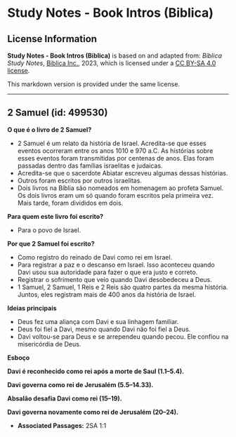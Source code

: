 # Study Notes - Book Intros (Biblica)

## License Information

**Study Notes - Book Intros (Biblica)** is based on and adapted from: _Biblica Study Notes_, [Biblica Inc.](https://www.biblica.com/), 2023, which is licensed under a [CC BY-SA 4.0 license](https://creativecommons.org/licenses/by-sa/4.0/legalcode.en).

This markdown version is provided under the same license.



--------------------------------

## 2 Samuel (id: 499530)

**O que é o livro de 2 Samuel?**

* 2 Samuel é um relato da história de Israel. Acredita\-se que esses eventos ocorreram entre os anos 1010 e 970 a.C. As histórias sobre esses eventos foram transmitidas por centenas de anos. Elas foram passadas dentro das famílias israelitas e judaicas.
* Acredita\-se que o sacerdote Abiatar escreveu algumas dessas histórias.
* Outros foram escritos por outros israelitas.
* Dois livros na Bíblia são nomeados em homenagem ao profeta Samuel. Os dois livros eram um só quando foram escritos pela primeira vez. Mais tarde, foram divididos em dois.

**Para quem este livro foi escrito?**

* Para o povo de Israel.

**Por que 2 Samuel foi escrito?**

* Como registro do reinado de Davi como rei em Israel.
* Para registrar a paz e o descanso em Israel. Isso aconteceu quando Davi usou sua autoridade para fazer o que era justo e correto.
* Registrar o sofrimento que veio quando Davi desobedeceu a Deus.
* 1 Samuel, 2 Samuel, 1 Reis e 2 Reis são quatro partes da mesma história. Juntos, eles registram mais de 400 anos da história de Israel.

**Ideias principais**

* Deus fez uma aliança com Davi e sua linhagem familiar.
* Deus foi fiel a Davi, mesmo quando Davi não foi fiel a Deus.
* Davi voltou\-se para Deus e se arrependeu quando pecou. Ele confiou na misericórdia de Deus.

**Esboço**

**Davi é reconhecido como rei após a morte de Saul (1\.1–5\.4\).**

**Davi governa como rei de Jerusalém (5\.5­–14\.33\).**

**Absalão desafia Davi como rei (15–19\).**

**Davi governa novamente como rei de Jerusalém (20–24\).**

* **Associated Passages:** 2SA 1:1

